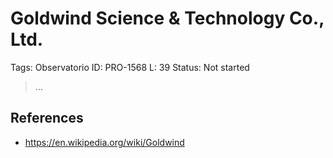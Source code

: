 # Goldwind Science & Technology Co., Ltd.

Tags: Observatorio
ID: PRO-1568
L: 39
Status: Not started

> …
> 

## References

- https://en.wikipedia.org/wiki/Goldwind